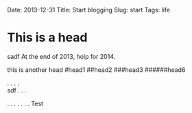 Date: 2013-12-31
Title: Start blogging
Slug: start
Tags: life

This is a head
=======
sadf
At the end of 2013, holp for 2014.	

this is another head
#head1
##head2
###head3
######head6

.
.
.
.  
sdf
.
.
.

.
.
.
.
.
.
.
Test

